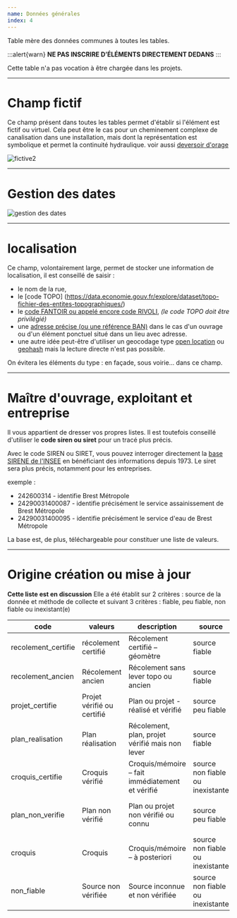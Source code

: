 ```yaml
---
name: Données générales
index: 4
---
```


Table mère des données communes à toutes les tables.

:::alert{warn}
**NE PAS INSCRIRE D’ÉLÉMENTS DIRECTEMENT DEDANS**
:::

Cette table n'a pas vocation à être chargée dans les projets.

---

# Champ fictif

Ce champ présent dans toutes les tables permet d'établir si l'élément est fictif ou virtuel. Cela peut être le cas pour un cheminement complexe de canalisation dans une installation, mais dont la représentation est symbolique et permet la continuité hydraulique. voir aussi [deversoir d'orage](deversoir_orage)

![fictive2](https://github.com/user-attachments/assets/900027e4-7b9c-4146-8772-1db4cf879654)

---

# Gestion des dates

![gestion des dates](https://github.com/cnigfr/StaR-Eau/blob/main/Documentation/image_documentation/modele/gestion%20des%20dates.png)

---

# localisation

Ce champ, volontairement large, permet de stocker une information de localisation, il est conseillé de saisir :
* le nom de la rue, 
* le [code TOPO] (https://data.economie.gouv.fr/explore/dataset/topo-fichier-des-entites-topographiques/)
* le [code FANTOIR ou appelé encore code RIVOLI](https://adresse.data.gouv.fr/fantoir), _(le code TOPO doit être privilégié)_
* une [adresse précise (ou une référence BAN)](https://adresse.data.gouv.fr/donnees-nationales) dans le cas d'un ouvrage ou d'un élément ponctuel situé dans un lieu avec adresse.
* une autre idée peut-être d'utiliser un geocodage type [open location](https://fr.wikipedia.org/wiki/Open_Location_Code) ou [geohash](https://fr.wikipedia.org/wiki/Geohash) mais la lecture directe n'est pas possible.

On évitera les éléments du type : en façade, sous voirie… dans ce champ.

---

# Maître d'ouvrage, exploitant et entreprise

Il vous appartient de dresser vos propres listes. Il est toutefois conseillé d'utiliser le **code siren ou siret** pour un tracé plus précis.

Avec le code SIREN ou SIRET, vous pouvez interroger directement la [base SIRENE de l'INSEE](https://www.sirene.fr/sirene/public/recherche) en bénéficiant des informations depuis 1973. Le siret sera plus précis, notamment pour les entreprises.

exemple :

- 242600314 - identifie Brest Métropole
- 24290031400087 - identifie précisément le service assainissement de Brest Métropole
- 24290031400095 - identifie précisément le service d'eau de Brest Métropole

La base est, de plus, téléchargeable pour constituer une liste de valeurs.

---

# Origine création ou mise à jour

**Cette liste est en discussion**
Elle a été établit sur 2 critères : source de la donnée et méthode de collecte et suivant 3 critères : fiable, peu fiable, non fiable ou inexistant(e)

| code                | valeurs                    | description                                     | source                           | collecte                           |
| ------------------- | -------------------------- | ----------------------------------------------- | -------------------------------- | ---------------------------------- |
| recolement_certifie | récolement certifié        | Récolement certifié – géomètre                  | source fiable                    | collecte fiable                    |
| recolement_ancien   | Récolement ancien          | Récolement sans lever topo ou ancien            | source fiable                    | collecte peu fiable                |
| projet_certifie     | Projet vérifié ou certifié | Plan ou projet -réalisé et vérifié              | source peu fiable                | collecte fiable                    |
| plan_realisation    | Plan réalisation           | Récolement, plan, projet vérifié mais non lever | source fiable                    | collecte non fiable ou inexistante |
| croquis_certifie    | Croquis vérifié            | Croquis/mémoire – fait immédiatement et vérifié | source non fiable ou inexistante | collecte fiable                    |
| plan_non_verifie    | Plan non vérifié           | Plan ou projet non vérifié ou connu             | source peu fiable                | collecte non fiable ou inexistante |
| croquis             | Croquis                    | Croquis/mémoire – à posteriori                  | source non fiable ou inexistante | collecte peu fiable                |
| non_fiable          | Source non vérifiée        | Source inconnue et non vérifiée                 | source non fiable ou inexistante | collecte non fiable ou inexistante |
